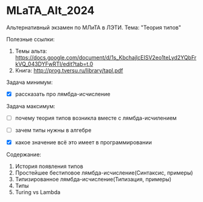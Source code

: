 # MLaTA_Alt_2024
Альтернативный экзамен по МЛиТА в ЛЭТИ. Тема: "Теория типов"

Полезные ссылки:
1. Темы альта: https://docs.google.com/document/d/1s_KbchajlcEISV2eo1teLyd2YQbFrkVQ_043DYFwRTI/edit?tab=t.0
2. Книга: http://prog.tversu.ru/library/tapl.pdf

Задача минимум:
 - [X] рассказать про лямбда-исчисление

Задача максимум:
 - [ ] почему теория типов возникла вместе с лямбда-исчилением
 - [ ] зачем типы нужны в алгебре
 - [X] какое значение всё это имеет в программировании


Содержание:
1. История появления типов
2. Простейшее бестиповое лямбда-исчисление(Синтаксис, примеры)
3. Типизированное лямбда-исчисление(Типизация, примеры)
4. Типы
5. Turing vs Lambda

